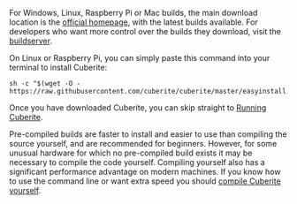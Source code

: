 For Windows, Linux, Raspberry Pi or Mac builds, the main download location is the [official homepage](http://cuberite.org), with the latest builds available. For developers who want more control over the builds they download, visit the [buildserver](https://builds.cuberite.org).

On Linux or Raspberry Pi, you can simply paste this command into your terminal to install Cuberite:

    sh -c "$(wget -O - https://raw.githubusercontent.com/cuberite/cuberite/master/easyinstall.sh)"

Once you have downloaded Cuberite, you can skip straight to [Running Cuberite](#1.3).

Pre-compiled builds are faster to install and easier to use than compiling the source yourself, and are recommended for beginners. However, for some unusual hardware for which no pre-compiled build exists it may be necessary to compile the code yourself. Compiling yourself also has a significant performance advantage on modern machines. If you know how to use the command line or want extra speed you should [compile Cuberite yourself](#1.2).
